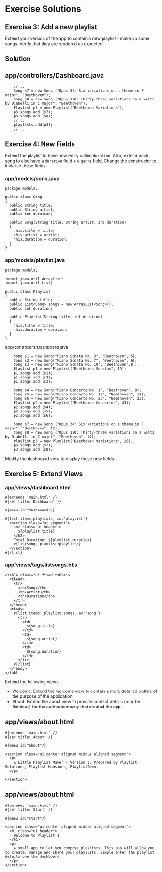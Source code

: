 # Exercise Solutions

## Exercise 3: Add a new playlist

Extend your version of the app to contain a new playlist - make up some songs. Verify that they are rendered as expected.

## Solution

## app/controllers/Dashboard.java

~~~
    //...
    Song s7 = new Song ("Opus 34: Six variations on a theme in F major", "Beethoven");
    Song s8 = new Song ("Opus 120: Thirty-three variations on a waltz by Diabelli in C major", "Beethoven");
    Playlist p3 = new Playlist("Beethoven Variations");
    p3.songs.add (s7);
    p3.songs.add (s8);
    //...
    playlists.add(p3);
    //...
~~~

## Exercise 4: New Fields

Extend the playlist to have new entry called `duration`. Also, extend each song to also have a `duration` field + a `genre` field. Change the constructor to initialise these fields.

### app/models/song.java

~~~
package models;

public class Song
{
  public String title;
  public String artist;
  public int duration;
  
  public Song(String title, String artist, int duration)
  {
    this.title = title;
    this.artist = artist;
    this.duration = duration;
  }
}
~~~

### app/models/playlist.java

~~~
package models;

import java.util.ArrayList;
import java.util.List;

public class Playlist
{
  public String title;
  public List<Song> songs = new ArrayList<Song>();
  public int duration;

  public Playlist(String title, int duration)
  {
    this.title = title;
    this.duration = duration;
  }
}
~~~

app/controllers/Dashboard.java


~~~
    Song s1 = new Song("Piano Sonata No. 3", "Beethoven", 5);
    Song s2 = new Song("Piano Sonata No. 7", "Beethoven", 6);
    Song s3 = new Song("Piano Sonata No. 10", "Beethoven",8 );
    Playlist p1 = new Playlist("Beethoven Sonatas", 19);
    p1.songs.add (s1);
    p1.songs.add (s2);
    p1.songs.add (s3);
    
    Song s4 = new Song("Piano Concerto No. 1", "Beethoven", 8);
    Song s5 = new Song("Piano Concerto No. 12", "Beethoven", 12);
    Song s6 = new Song("Piano Concerto No. 23", "Beethoven", 23);
    Playlist p2 = new Playlist("Beethoven Concertos", 43);
    p2.songs.add (s4);
    p2.songs.add (s5);
    p2.songs.add (s6);
    
    Song s7 = new Song ("Opus 34: Six variations on a theme in F major", "Beethoven", 12);
    Song s8 = new Song ("Opus 120: Thirty-three variations on a waltz by Diabelli in C major", "Beethoven", 14);
    Playlist p3 = new Playlist("Beethoven Variations", 26);
    p3.songs.add (s7);
    p3.songs.add (s8);

~~~

Modify the dashboard view to display these new fields.

## Exercise 5: Extend Views

### app/views/dashboard.html

~~~
#{extends 'main.html' /}
#{set title:'Dashboard' /}

#{menu id:"dashboard"/}

#{list items:playlists, as:'playlist'}
  <section class="ui segment">
    <h2 class="ui header">
      ${playlist.title} 
    </h2>
    Total Duration: ${playlist.duration}
    #{listsongs playlist:playlist/}
  </section>
#{/list}
~~~

### app/views/tags/listsongs.hbs

~~~
<table class="ui fixed table">
  <thead>
    <tr>
      <th>Song</th>
      <th>Artist</th>
      <th>Duration</th>
    </tr>
  </thead>
  <tbody>
    #{list items:_playlist.songs, as:'song'}
      <tr>
        <td>
          ${song.title}
        </td>
        <td>
          ${song.artist}
        </td>
        <td>        
          ${song.duration}
        </td>        
      </tr>
    #{/list}
  </tbody>
</tabl
~~~

Extend the following views:

- Welcome: Extend the welcome view to contain a more detailed outline of the purpose of the application
- About: Extend the about view to provide contact details (may be fictitious) for the author/company that created the app.


## app/views/about.html

~~~
#{extends 'main.html' /}
#{set title:'About' /}

#{menu id:"about"/}

<section class="ui center aligned middle aligned segment">
  <p>
    A Little Playlist Maker - Version 1. Prepared by Playlist Solutions, Playlist Mansions, PlaylistTown.
  </p>

</section>
~~~

## app/views/about.html

~~~
#{extends 'main.html' /}
#{set title:'Start' /}

#{menu id:"start"/}

<section class="ui center aligned middle aligned segment">
  <h1 class="ui header">
    Welcome to Playlist 1
  </h1> 
  <p>
    A small app to let you compose playlists. This app will allow you to create, manage and share your playlists. Simple enter the playlist details one the dashboard.
  </p>
</section>

~~~



